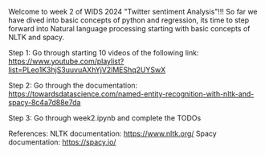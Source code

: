 Welcome to week 2 of WIDS 2024 "Twitter sentiment Analysis"!!!
So far we have dived into basic concepts of python and regression, its time to step forward into Natural language processing starting with basic concepts of NLTK and spacy.

Step 1: Go through starting 10 videos of the following link:
https://www.youtube.com/playlist?list=PLeo1K3hjS3uuvuAXhYjV2lMEShq2UYSwX

Step 2: Go through the documentation:
https://towardsdatascience.com/named-entity-recognition-with-nltk-and-spacy-8c4a7d88e7da

Step 3: Go through week2.ipynb and complete the TODOs

References:
NLTK documentation: https://www.nltk.org/
Spacy documentation: https://spacy.io/
